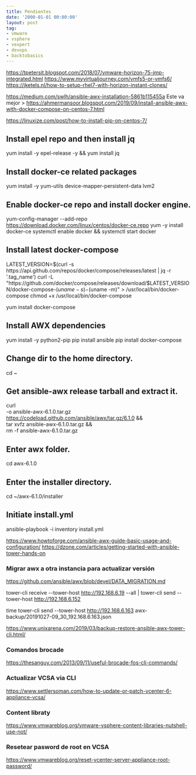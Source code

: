```yaml
---
title: Pendientes
date: '2000-01-01 00:00:00'
layout: post
tag:
- vmware
- vsphere
- vexpert
- devops
- backtobasics
---
```


https://tpetersit.blogspot.com/2018/07/vmware-horizon-75-jmp-integrated.html
https://www.myvirtualjourney.com/vmfs5-or-vmfs6/
https://jketels.nl/how-to-setup-rhel7-with-horizon-instant-clones/


https://medium.com/swlh/ansible-awx-installation-5861b115455a
Este va mejor > https://ahmermansoor.blogspot.com/2019/09/install-ansible-awx-with-docker-compose-on-centos-7.html

https://linuxize.com/post/how-to-install-pip-on-centos-7/

## Install epel repo and then install jq
yum install -y epel-release -y && yum install jq

## Install docker-ce related packages
yum install -y yum-utils device-mapper-persistent-data lvm2

## Enable docker-ce repo and install docker engine.
yum-config-manager --add-repo https://download.docker.com/linux/centos/docker-ce.repo
yum -y install docker-ce
systemctl enable docker && systemctl start docker

## Install latest docker-compose
LATEST_VERSION=$(curl -s https://api.github.com/repos/docker/compose/releases/latest | jq -r '.tag_name')
curl -L "https://github.com/docker/compose/releases/download/$LATEST_VERSION/docker-compose-$(uname -s)-$(uname -m)" > /usr/local/bin/docker-compose
chmod +x /usr/local/bin/docker-compose

yum install docker-compose

## Install AWX dependencies
yum install -y python2-pip
pip install ansible
pip install docker-compose

## Change dir to the home directory.
cd ~

## Get ansible-awx release tarball and extract it. 
curl \
  -o ansible-awx-6.1.0.tar.gz https://codeload.github.com/ansible/awx/tar.gz/6.1.0 && \
  tar xvfz ansible-awx-6.1.0.tar.gz && \
  rm -f ansible-awx-6.1.0.tar.gz

## Enter awx folder.  
cd awx-6.1.0

## Enter the installer directory.
cd ~/awx-6.1.0/installer

## Initiate install.yml
ansible-playbook -i inventory install.yml


https://www.howtoforge.com/ansible-awx-guide-basic-usage-and-configuration/
https://dzone.com/articles/getting-started-with-ansible-tower-hands-on


### Migrar awx a otra instancia para actualizar versión

https://github.com/ansible/awx/blob/devel/DATA_MIGRATION.md


tower-cli receive --tower-host http://192.168.6.19 --all | tower-cli send --tower-host http://192.168.6.152

 time tower-cli send --tower-host http://192.168.6.163 awx-backup/20191027-09_30_192.168.6.163.json

https://www.unixarena.com/2019/03/backup-restore-ansible-awx-tower-cli.html/

### Comandos brocade

https://thesanguy.com/2013/09/11/useful-brocade-fos-cli-commands/

### Actualizar VCSA via CLI

https://www.settlersoman.com/how-to-update-or-patch-vcenter-6-appliance-vcsa/


### Content libraty

https://www.vmwareblog.org/vmware-vsphere-content-libraries-nutshell-use-not/


### Resetear pasword de root en VCSA

https://www.vmwareblog.org/reset-vcenter-server-appliance-root-password/


